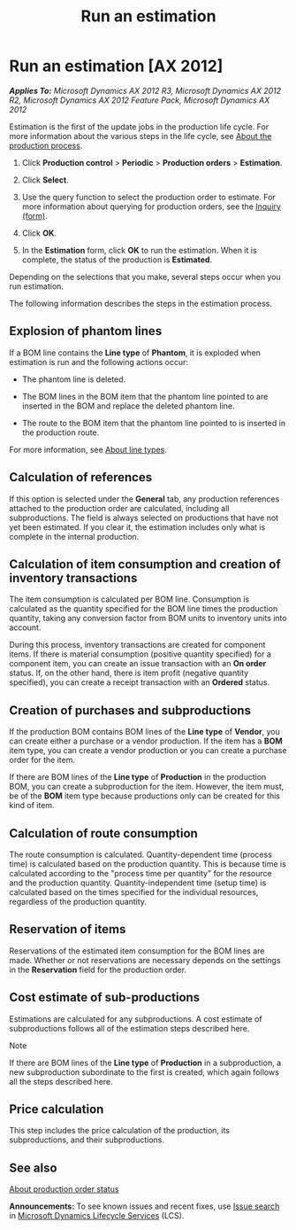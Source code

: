 ﻿---
title: Run an estimation
TOCTitle: Run an estimation
ms:assetid: 181f2ffb-aa08-4244-b400-8724c7a75125
ms:mtpsurl: https://technet.microsoft.com/en-us/library/Aa569905(v=AX.60)
ms:contentKeyID: 36056093
ms.date: 04/18/2014
mtps_version: v=AX.60
---

# Run an estimation [AX 2012]


_**Applies To:** Microsoft Dynamics AX 2012 R3, Microsoft Dynamics AX 2012 R2, Microsoft Dynamics AX 2012 Feature Pack, Microsoft Dynamics AX 2012_

Estimation is the first of the update jobs in the production life cycle. For more information about the various steps in the life cycle, see [About the production process](about-the-production-process.md).

1.  Click **Production control** \> **Periodic** \> **Production orders** \> **Estimation**.

2.  Click **Select**.

3.  Use the query function to select the production order to estimate. For more information about querying for production orders, see the [Inquiry (form)](https://technet.microsoft.com/en-us/library/aa575929\(v=ax.60\)).

4.  Click **OK**.

5.  In the **Estimation** form, click **OK** to run the estimation. When it is complete, the status of the production is **Estimated**.

Depending on the selections that you make, several steps occur when you run estimation.

The following information describes the steps in the estimation process.

## Explosion of phantom lines

If a BOM line contains the **Line type** of **Phantom**, it is exploded when estimation is run and the following actions occur:

  - The phantom line is deleted.

  - The BOM lines in the BOM item that the phantom line pointed to are inserted in the BOM and replace the deleted phantom line.

  - The route to the BOM item that the phantom line pointed to is inserted in the production route.

For more information, see [About line types](about-line-types.md).

## Calculation of references

If this option is selected under the **General** tab, any production references attached to the production order are calculated, including all subproductions. The field is always selected on productions that have not yet been estimated. If you clear it, the estimation includes only what is complete in the internal production.

## Calculation of item consumption and creation of inventory transactions

The item consumption is calculated per BOM line. Consumption is calculated as the quantity specified for the BOM line times the production quantity, taking any conversion factor from BOM units to inventory units into account.

During this process, inventory transactions are created for component items. If there is material consumption (positive quantity specified) for a component item, you can create an issue transaction with an **On order** status. If, on the other hand, there is item profit (negative quantity specified), you can create a receipt transaction with an **Ordered** status.

## Creation of purchases and subproductions

If the production BOM contains BOM lines of the **Line type** of **Vendor**, you can create either a purchase or a vendor production. If the item has a **BOM** item type, you can create a vendor production or you can create a purchase order for the item.

If there are BOM lines of the **Line type** of **Production** in the production BOM, you can create a subproduction for the item. However, the item must, be of the **BOM** item type because productions only can be created for this kind of item.

## Calculation of route consumption

The route consumption is calculated. Quantity-dependent time (process time) is calculated based on the production quantity. This is because time is calculated according to the "process time per quantity" for the resource and the production quantity. Quantity-independent time (setup time) is calculated based on the times specified for the individual resources, regardless of the production quantity.

## Reservation of items

Reservations of the estimated item consumption for the BOM lines are made. Whether or not reservations are necessary depends on the settings in the **Reservation** field for the production order.

## Cost estimate of sub-productions

Estimations are calculated for any subproductions. A cost estimate of subproductions follows all of the estimation steps described here.


> [!NOTE]
> <P>If there are BOM lines of the <STRONG>Line type</STRONG> of <STRONG>Production</STRONG> in a subproduction, a new subproduction subordinate to the first is created, which again follows all the steps described here.</P>



## Price calculation

This step includes the price calculation of the production, its subproductions, and their subproductions.

## See also

[About production order status](about-production-order-status.md)

  
**Announcements:** To see known issues and recent fixes, use [Issue search](http://go.microsoft.com/fwlink/?linkid=389258) in [Microsoft Dynamics Lifecycle Services](http://go.microsoft.com/fwlink/?linkid=306505) (LCS).

